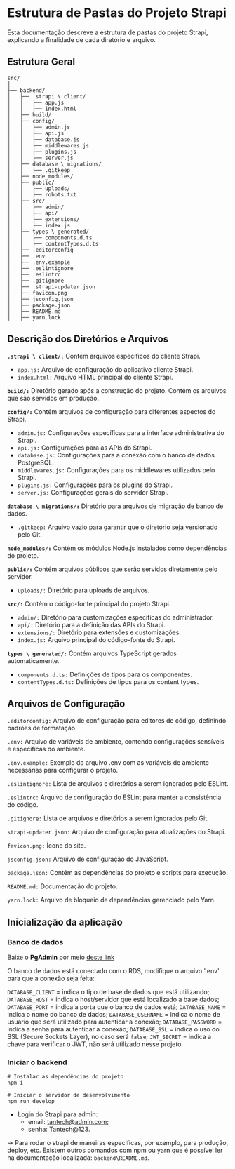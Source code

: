 # Estrutura de Pastas do Projeto Strapi

Esta documentação descreve a estrutura de pastas do projeto Strapi, explicando a finalidade de cada diretório e arquivo.

## Estrutura Geral

```plaintext
src/
│
├── backend/
│   ├── .strapi \ client/
│   │   ├── app.js
│   │   ├── index.html
│   ├── build/
│   ├── config/
│   │   ├── admin.js
│   │   ├── api.js
│   │   ├── database.js
│   │   ├── middlewares.js
│   │   ├── plugins.js
│   │   ├── server.js
│   ├── database \ migrations/
│   │   ├── .gitkeep
│   ├── node_modules/
│   ├── public/
│   │   ├── uploads/
│   │   ├── robots.txt
│   ├── src/
│   │   ├── admin/
│   │   ├── api/
│   │   ├── extensions/
│   │   ├── index.js
│   ├── types \ generated/
│   │   ├── components.d.ts
│   │   ├── contentTypes.d.ts
│   ├── .editorconfig
│   ├── .env
│   ├── .env.example
│   ├── .eslintignore
│   ├── .eslintrc
│   ├── .gitignore
│   ├── .strapi-updater.json
│   ├── favicon.png
│   ├── jsconfig.json
│   ├── package.json
│   ├── README.md
│   ├── yarn.lock
```

## Descrição dos Diretórios e Arquivos
**`.strapi \ client/:`** Contém arquivos específicos do cliente Strapi.
- `app.js:` Arquivo de configuração do aplicativo cliente Strapi.
- `index.html:` Arquivo HTML principal do cliente Strapi.

**`build/:`** Diretório gerado após a construção do projeto. Contém os arquivos que são servidos em produção.

**`config/:`** Contém arquivos de configuração para diferentes aspectos do Strapi.
- `admin.js:` Configurações específicas para a interface administrativa do Strapi.
- ``api.js:`` Configurações para as APIs do Strapi.
- ``database.js:`` Configurações para a conexão com o banco de dados PostgreSQL.
- ``middlewares.js:`` Configurações para os middlewares utilizados pelo Strapi.
- ``plugins.js:`` Configurações para os plugins do Strapi.
- ``server.js:`` Configurações gerais do servidor Strapi.

**``database \ migrations/:``** Diretório para arquivos de migração de banco de dados.
- ``.gitkeep:`` Arquivo vazio para garantir que o diretório seja versionado pelo Git.

**``node_modules/:``** Contém os módulos Node.js instalados como dependências do projeto.

**``public/:``** Contém arquivos públicos que serão servidos diretamente pelo servidor.
- ``uploads/:`` Diretório para uploads de arquivos.

**``src/:``** Contém o código-fonte principal do projeto Strapi.
- ``admin/:`` Diretório para customizações específicas do administrador.
- ``api/:`` Diretório para a definição das APIs do Strapi.
- ``extensions/:`` Diretório para extensões e customizações.
- ``index.js:`` Arquivo principal do código-fonte do Strapi.

**``types \ generated/:``** Contém arquivos TypeScript gerados automaticamente.
- ``components.d.ts:`` Definições de tipos para os componentes.
- ``contentTypes.d.ts:`` Definições de tipos para os content types.

## Arquivos de Configuração
``.editorconfig:`` Arquivo de configuração para editores de código, definindo padrões de formatação.

``.env:`` Arquivo de variáveis de ambiente, contendo configurações sensíveis e específicas do ambiente.

``.env.example:`` Exemplo do arquivo .env com as variáveis de ambiente necessárias para configurar o projeto.

``.eslintignore:`` Lista de arquivos e diretórios a serem ignorados pelo ESLint.

``.eslintrc:`` Arquivo de configuração do ESLint para manter a consistência do código.

``.gitignore:`` Lista de arquivos e diretórios a serem ignorados pelo Git.

``strapi-updater.json:`` Arquivo de configuração para atualizações do Strapi.

``favicon.png:`` Ícone do site.

``jsconfig.json:`` Arquivo de configuração do JavaScript.

``package.json:`` Contém as dependências do projeto e scripts para execução.

``README.md:`` Documentação do projeto.

``yarn.lock:`` Arquivo de bloqueio de dependências gerenciado pelo Yarn.

## Inicialização da aplicação

### Banco de dados
Baixe o **PgAdmin** por meio [deste link](https://www.enterprisedb.com/downloads/postgres-postgresql-downloads)

O banco de dados está conectado com o RDS, modifique o arquivo '.env' para que a conexão seja feita:

`DATABASE_CLIENT` = indica o tipo de base de dados que está utilizando;
`DATABASE_HOST` = indica o host/servidor que está localizado a base dados;
`DATABASE_PORT` = indica a porta que o banco de dados está;
`DATABASE_NAME` = indica o nome do banco de dados;
`DATABASE_USERNAME` = indica o nome de usuário que será utilizado para autenticar a conexão;
`DATABASE_PASSWORD` = indica a senha para autenticar a conexão;
`DATABASE_SSL` = indica o uso do SSL (Secure Sockets Layer), no caso será `false`;
`JWT_SECRET` = indica a chave para verificar o JWT, não será utilizado nesse projeto.

### Iniciar o backend

```plaintext
# Instalar as dependências do projeto
npm i

# Iniciar o servidor de desenvolvimento
npm run develop
```
- Login do Strapi para admin: 
    - email: tantech@admin.com;
    - senha: Tantech@123.

-> Para rodar o strapi de maneiras especificas, por exemplo, para produção, deploy, etc. Existem outros comandos com npm ou yarn que é possível ler na documentação localizada: `backend\README.md`.